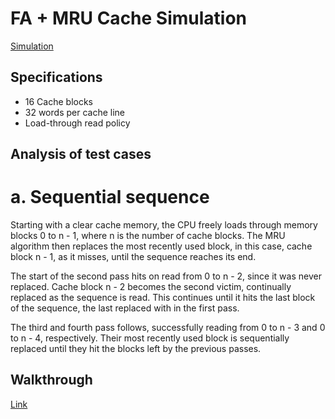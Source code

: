 # FA + MRU Cache Simulation
[Simulation](https://kaninrice.github.io/FA-MRU-simulation/)

## Specifications
- 16 Cache blocks
- 32 words per cache line
- Load-through read policy

## Analysis of test cases

# a. Sequential sequence

Starting with a clear cache memory, the CPU freely loads through memory blocks 0 to n - 1, where n is the number of cache blocks.  The MRU algorithm then replaces the most recently used block, in this case, cache block n - 1, as it misses, until the sequence reaches its end. 

The start of the second pass hits on read from 0 to n - 2, since it was never replaced. Cache block n - 2 becomes the second victim, continually replaced as the sequence is read. This continues until it hits the last block of the sequence, the last replaced with in the first pass.  

The third and fourth pass follows, successfully reading from 0 to n - 3 and 0 to n - 4, respectively. Their most recently used block is sequentially replaced until they hit the blocks left by the previous passes.

## Walkthrough
[Link]()
